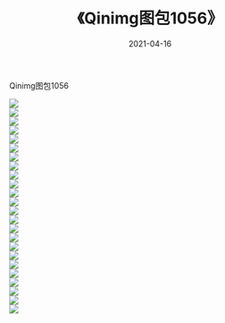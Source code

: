 ﻿---
layout: post
title:  《Qinimg图包1056》
date:   2021-04-16
img: http://imgx.orgx.ga/Qinimg图包/Qinimg图包1056/000.jpg
categories: [美女, 清纯, 唯美]
---

Qinimg图包1056

 ![](http://imgx.orgx.ga/Qinimg图包/Qinimg图包1056/001.jpg) <br>![](http://imgx.orgx.ga/Qinimg图包/Qinimg图包1056/002.jpg) <br>![](http://imgx.orgx.ga/Qinimg图包/Qinimg图包1056/003.jpg) <br>![](http://imgx.orgx.ga/Qinimg图包/Qinimg图包1056/004.jpg) <br>![](http://imgx.orgx.ga/Qinimg图包/Qinimg图包1056/005.jpg) <br>![](http://imgx.orgx.ga/Qinimg图包/Qinimg图包1056/006.jpg) <br>![](http://imgx.orgx.ga/Qinimg图包/Qinimg图包1056/007.jpg) <br>![](http://imgx.orgx.ga/Qinimg图包/Qinimg图包1056/008.jpg) <br>![](http://imgx.orgx.ga/Qinimg图包/Qinimg图包1056/009.jpg) <br>![](http://imgx.orgx.ga/Qinimg图包/Qinimg图包1056/010.jpg) <br>![](http://imgx.orgx.ga/Qinimg图包/Qinimg图包1056/011.jpg) <br>![](http://imgx.orgx.ga/Qinimg图包/Qinimg图包1056/012.jpg) <br>![](http://imgx.orgx.ga/Qinimg图包/Qinimg图包1056/013.jpg) <br>![](http://imgx.orgx.ga/Qinimg图包/Qinimg图包1056/014.jpg) <br>![](http://imgx.orgx.ga/Qinimg图包/Qinimg图包1056/015.jpg) <br>![](http://imgx.orgx.ga/Qinimg图包/Qinimg图包1056/016.jpg) <br>![](http://imgx.orgx.ga/Qinimg图包/Qinimg图包1056/017.jpg) <br>![](http://imgx.orgx.ga/Qinimg图包/Qinimg图包1056/018.jpg) <br>![](http://imgx.orgx.ga/Qinimg图包/Qinimg图包1056/019.jpg) <br>![](http://imgx.orgx.ga/Qinimg图包/Qinimg图包1056/020.jpg) <br>![](http://imgx.orgx.ga/Qinimg图包/Qinimg图包1056/021.jpg) <br>![](http://imgx.orgx.ga/Qinimg图包/Qinimg图包1056/022.jpg) <br>![](http://imgx.orgx.ga/Qinimg图包/Qinimg图包1056/023.jpg) <br>![](http://imgx.orgx.ga/Qinimg图包/Qinimg图包1056/024.jpg) <br>